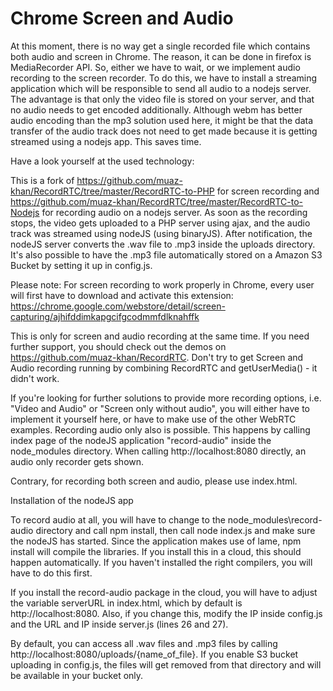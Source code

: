 # Chrome Screen and Audio
At this moment, there is no way get a single recorded file which contains both audio and screen in Chrome. The reason, it can be done in firefox is MediaRecorder API.
So, either we have to wait, or we implement audio recording to the screen recorder. To do this, we have to install a streaming application which will be responsible to send all audio to a nodejs server.
The advantage is that only the video file is stored on your server, and that no audio needs to get encoded additionally. Although webm has better audio encoding than the mp3 solution used here,
it might be that the data transfer of the audio track does not need to get made because it is getting streamed using a nodejs app. This saves time.

Have a look yourself at the used technology:

This is a fork of https://github.com/muaz-khan/RecordRTC/tree/master/RecordRTC-to-PHP for screen recording and https://github.com/muaz-khan/RecordRTC/tree/master/RecordRTC-to-Nodejs for recording audio on a nodejs server. 
As soon as the recording stops, the video gets uploaded to a PHP server using ajax, and the audio track was streamed using nodeJS (using binaryJS). After notification, the nodeJS server converts the .wav
file to .mp3 inside the uploads directory. It's also possible to have the .mp3 file automatically stored on a Amazon S3 Bucket by setting it up in config.js.

Please note: For screen recording to work properly in Chrome, every user will first have to download and activate this extension: 
https://chrome.google.com/webstore/detail/screen-capturing/ajhifddimkapgcifgcodmmfdlknahffk

This is only for screen and audio recording at the same time. If you need further support, you should check out the demos on https://github.com/muaz-khan/RecordRTC. 
Don't try to get Screen and Audio recording running by combining RecordRTC and getUserMedia() - it didn't work.

If you're looking for further solutions to provide more recording options, i.e. "Video and Audio" or "Screen only without audio", you will either have to implement it yourself here, or have to make use of the other WebRTC examples.
Recording audio only also is possible. This happens by calling index page of the nodeJS application "record-audio" inside the node_modules directory. When calling http://localhost:8080 directly, an audio only recorder gets shown.

Contrary, for recording both screen and audio, please use index.html. 

Installation of the nodeJS app

To record audio at all, you will have to change to the node_modules\record-audio directory and call npm install, then call node index.js and make sure the nodeJS has started. Since the application makes use
of lame, npm install will compile the libraries. If you install this in a cloud, this should happen automatically. If you haven't installed the right compilers, you will have to do this first.

If you install the record-audio package in the cloud, you will have to adjust the variable serverURL in index.html, which by default is http://localhost:8080. Also, if you change this, modify the IP inside config.js and
the URL and IP inside server.js (lines 26 and 27).

By default, you can access all .wav files and .mp3 files by calling http://localhost:8080/uploads/{name_of_file}. If you enable S3 bucket uploading in config.js, the files will get removed from that directory and will
be available in your bucket only.
